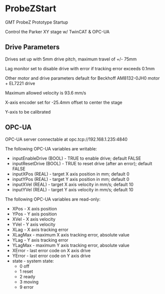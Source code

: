 # ProbeZStart
GMT ProbeZ Prototype Startup

Control the Parker XY stage w/ TwinCAT & OPC-UA

## Drive Parameters ##
Drives set up with 5mm drive pitch, maximum travel of +/- 75mm

Lag monitor set to disable drive with error if tracking error exceeds 0.1mm

Other motor and drive parameters default for Beckhoff AM8132-0JH0 motor + EL7221 drive

Maximum allowed velocity is 93.6 mm/s

X-axis encoder set for -25.4mm offset to center the stage

Y-axis to be calibrated

## OPC-UA ##
OPC-UA server connectable at opc.tcp://192.168.1.235:4840

The following OPC-UA variables are writable:
* inputEnableDrive (BOOL) - TRUE to enable drive; default FALSE
* inputResetDrive (BOOL) - TRUE to reset drive (after an error); default FALSE
* inputXPos (REAL) - target X axis position in mm; default 0
* inputYPos (REAL) - target Y axis position in mm; default 0
* inputXVel (REAL) - target X axis velocity in mm/s; default 10
* inputYVel (REAL) - target Y axis velocity in mm/s; default 10

The following OPC-UA variables are read-only:
* XPos - X axis position
* YPos - Y axis position
* XVel - X axis velocity
* YVel - Y axis velocity
* XLag - X axis tracking error
* XLagMax - maximum X axis tracking error, absolute value
* YLag - Y axis tracking error
* YLagMax - maximum Y axis tracking error, absolute value
* XError - last error code on X axis drive
* YError - last error code on Y axis drive
* state - system state:
  - 0 off
  - 1 reset
  - 2 ready
  - 3 moving
  - 9 error
